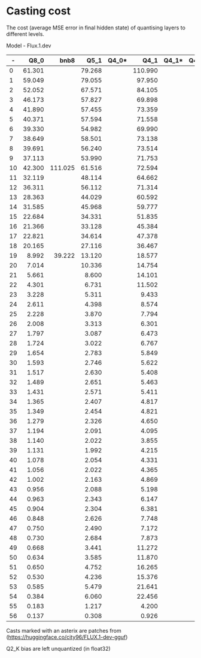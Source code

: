 # Casting cost
The cost (average MSE error in final hidden state) of quantising layers to different levels.

Model - Flux.1.dev


|-|Q8_0|bnb8|Q5_1|Q4_0*|Q4_1|Q4_1*|Q4_K_S*|bnbFP4|bnbNF4|Q3_K_S*|Q2_K*|
|-|-:|-:|-:|-:|-:|-:|-:|-:|-:|-:|-:|
|0| 61.301|| 79.268||110.990||||||652.650|
|1| 59.049|| 79.055|| 97.950||||||315.610|
|2| 52.052|| 67.571|| 84.105||||||252.350|
|3| 46.173|| 57.827|| 69.898||||||173.610|
|4| 41.890|| 57.455|| 73.359||||||173.780|
|5| 40.371|| 57.594|| 71.558||||||167.140|
|6| 39.330|| 54.982|| 69.990||||||171.260|
|7| 38.649|| 58.501|| 73.138||||||187.250|
|8| 39.691|| 56.240|| 73.514||||||176.220|
|9| 37.113|| 53.990|| 71.753||||||192.610|
|10| 42.300|111.025| 61.516|| 72.594||| 94.858| 86.440||165.180|
|11| 32.119|| 48.114|| 64.662||||||162.110|
|12| 36.311|| 56.112|| 71.314||||||139.030|
|13| 28.363|| 44.029|| 60.592||||||144.570|
|14| 31.585|| 45.968|| 59.777||||||131.790|
|15| 22.684|| 34.331|| 51.835||||||129.310|
|16| 21.366|| 33.128|| 45.384||||||130.860|
|17| 22.821|| 34.614|| 47.378||||||147.760|
|18| 20.165|| 27.116|| 36.467||||||204.030|
|19|  8.992| 39.222| 13.120|| 18.577||| 26.529| 21.028|| 66.051|
|20|  7.014|| 10.336|| 14.754|||||| 61.560|
|21|  5.661||  8.600|| 14.101|||||| 66.440|
|22|  4.301||  6.731|| 11.502|||||| 65.479|
|23|  3.228||  5.311||  9.433|||||| 57.911|
|24|  2.611||  4.398||  8.574|||||| 55.281|
|25|  2.228||  3.870||  7.794|||||| 53.874|
|26|  2.008||  3.313||  6.301|||||| 50.330|
|27|  1.797||  3.087||  6.473|||||| 51.741|
|28|  1.724||  3.022||  6.767|||||| 52.947|
|29|  1.654||  2.783||  5.849|||||| 51.009|
|30|  1.593||  2.746||  5.622|||||| 49.979|
|31|  1.517||  2.630||  5.408|||||| 53.374|
|32|  1.489||  2.651||  5.463|||||| 51.676|
|33|  1.431||  2.571||  5.411|||||| 51.304|
|34|  1.365||  2.407||  4.817|||||| 47.748|
|35|  1.349||  2.454||  4.821|||||| 44.308|
|36|  1.279||  2.326||  4.650|||||| 43.085|
|37|  1.194||  2.091||  4.095|||||| 37.062|
|38|  1.140||  2.022||  3.855|||||| 37.229|
|39|  1.131||  1.992||  4.215|||||| 36.870|
|40|  1.078||  2.054||  4.331|||||| 42.524|
|41|  1.056||  2.022||  4.365|||||| 45.209|
|42|  1.002||  2.163||  4.869|||||| 53.958|
|43|  0.956||  2.088||  5.198|||||| 57.444|
|44|  0.963||  2.343||  6.147|||||| 68.677|
|45|  0.904||  2.304||  6.381|||||| 70.569|
|46|  0.848||  2.626||  7.748|||||| 93.890|
|47|  0.750||  2.490||  7.172|||||| 97.773|
|48|  0.730||  2.684||  7.873||||||115.310|
|49|  0.668||  3.441|| 11.272||||||156.840|
|50|  0.634||  3.585|| 11.870||||||172.190|
|51|  0.650||  4.752|| 16.265||||||236.590|
|52|  0.530||  4.236|| 15.376||||||223.320|
|53|  0.585||  5.479|| 21.641||||||355.650|
|54|  0.384||  6.060|| 22.456|||||||
|55|  0.183||  1.217||  4.200|||||||
|56|  0.137||  0.308||  0.926|||||||

Casts marked with an asterix are patches from (https://huggingface.co/city96/FLUX.1-dev-gguf)

Q2_K bias are left unquantized (in float32)


